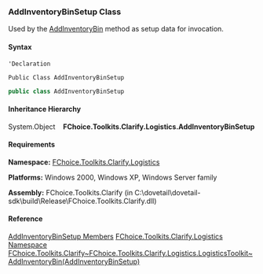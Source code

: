 ### AddInventoryBinSetup Class

Used by the [AddInventoryBin](FChoice.Toolkits.Clarify~FChoice.Toolkits.Clarify.Logistics.LogisticsToolkit~AddInventoryBin(AddInventoryBinSetup).md) method as setup data for invocation.

#### Syntax

```vbnet
'Declaration

Public Class AddInventoryBinSetup
```

```csharp
public class AddInventoryBinSetup
```

#### Inheritance Hierarchy

System.Object
   **FChoice.Toolkits.Clarify.Logistics.AddInventoryBinSetup**

#### Requirements

**Namespace:** [FChoice.Toolkits.Clarify.Logistics](FChoice.Toolkits.Clarify~FChoice.Toolkits.Clarify.Logistics_namespace.md)

**Platforms:** Windows 2000, Windows XP, Windows Server family

**Assembly:** FChoice.Toolkits.Clarify (in C:\\dovetail\\dovetail-sdk\\build\\Release\\FChoice.Toolkits.Clarify.dll)

#### Reference

[AddInventoryBinSetup Members](FChoice.Toolkits.Clarify~FChoice.Toolkits.Clarify.Logistics.AddInventoryBinSetup_members.md)
[FChoice.Toolkits.Clarify.Logistics Namespace](FChoice.Toolkits.Clarify~FChoice.Toolkits.Clarify.Logistics_namespace.md)
[FChoice.Toolkits.Clarify~FChoice.Toolkits.Clarify.Logistics.LogisticsToolkit~AddInventoryBin(AddInventoryBinSetup)](FChoice.Toolkits.Clarify~FChoice.Toolkits.Clarify.Logistics.LogisticsToolkit~AddInventoryBin(AddInventoryBinSetup).md)
